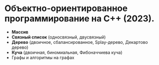 # Объектно-ориентированное программирование на C++ (2023).

- **Массив**
- **Связный список** (односвязный, двусвязный)
- **Дерево** (двоичное, сбалансированное, Splay-дерево, Декартово дерево)
- **Куча** (двоичная, биномиальная, Фибоначчиева куча)
- Графы и алгоритмы на графах
